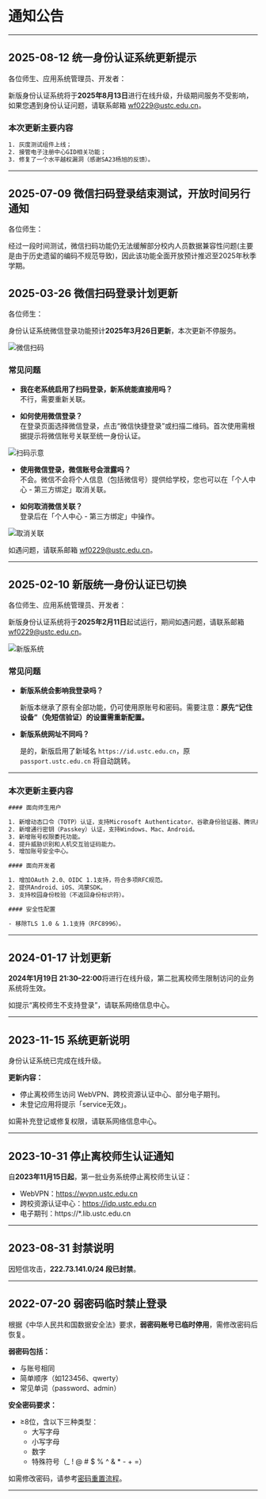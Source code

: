 # 通知公告

---
## 2025-08-12 统一身份认证系统更新提示

各位师生、应用系统管理员、开发者：

新版身份认证系统将于**2025年8月13日**进行在线升级，升级期间服务不受影响，如果您遇到身份认证问题，请联系邮箱 [wf0229@ustc.edu.cn](mailto:wf0229@ustc.edu.cn)。

### 本次更新主要内容
```changelog
1. 灰度测试组件上线；
2. 接管电子注册中心GID相关功能；
3. 修复了一个水平越权漏洞（感谢SA23杨旭的反馈）。
```
---

## 2025-07-09 微信扫码登录结束测试，开放时间另行通知

各位师生：

经过一段时间测试，微信扫码功能仍无法缓解部分校内人员数据兼容性问题(主要是由于历史遗留的编码不规范导致)，因此该功能全面开放预计推迟至2025年秋季学期。

## 2025-03-26 微信扫码登录计划更新

各位师生：

身份认证系统微信登录功能预计**2025年3月26日更新**，本次更新不停服务。

![微信扫码](./_static/wechat.jpg)

### 常见问题

- **我在老系统启用了扫码登录，新系统能直接用吗？**  
  不行，需要重新关联。

- **如何使用微信登录？**  
  在登录页面选择微信登录，点击“微信快捷登录”或扫描二维码。首次使用需根据提示将微信账号关联至统一身份认证。

![扫码示意](./_static/register.jpg)

- **使用微信登录，微信账号会泄露吗？**  
  不会。微信不会将个人信息（包括微信号）提供给学校，您也可以在「个人中心 - 第三方绑定」取消关联。

- **如何取消微信关联？**  
  登录后在「个人中心 - 第三方绑定」中操作。

![取消关联](./_static/revoke.jpg)

如遇问题，请联系邮箱 [wf0229@ustc.edu.cn](mailto:wf0229@ustc.edu.cn)。

---

## 2025-02-10 新版统一身份认证已切换

各位师生、应用系统管理员、开发者：

新版身份认证系统将于**2025年2月11日**起试运行，期间如遇问题，请联系邮箱 [wf0229@ustc.edu.cn](mailto:wf0229@ustc.edu.cn)。

![新版系统](./_static/ng.jpg)

### 常见问题

- **新版系统会影响我登录吗？**
  
  新版本继承了原有全部功能，仍可使用原账号和密码。需要注意：**原先“记住设备”（免短信验证）的设置需重新配置。**

- **新版系统网址不同吗？**
  
  是的，新版启用了新域名 `https://id.ustc.edu.cn`，原 `passport.ustc.edu.cn` 将自动跳转。

---

### 本次更新主要内容
```changelog
#### 面向师生用户

1. 新增动态口令（TOTP）认证，支持Microsoft Authenticator、谷歌身份验证器、腾讯身份验证器等。
2. 新增通行密钥（Passkey）认证，支持Windows、Mac、Android。
3. 新增账号权限委托功能。
4. 提升威胁识别和人机交互验证码能力。
5. 增加账号安全中心。

#### 面向开发者

1. 增加OAuth 2.0、OIDC 1.1支持，符合多项RFC规范。
2. 提供Android、iOS、鸿蒙SDK。
3. 支持校园身份校验（不返回身份标识符）。

#### 安全性配置

- 移除TLS 1.0 & 1.1支持（RFC8996）。
```
---

## 2024-01-17 计划更新

**2024年1月19日 21:30–22:00**将进行在线升级，第二批离校师生限制访问的业务系统将生效。

如提示“离校师生不支持登录”，请联系网络信息中心。

---

## 2023-11-15 系统更新说明

身份认证系统已完成在线升级。

**更新内容：**

- 停止离校师生访问 WebVPN、跨校资源认证中心、部分电子期刊。
- 未登记应用将提示「service无效」。

如需补充登记或修复权限，请联系网络信息中心。

---

## 2023-10-31 停止离校师生认证通知

自**2023年11月15日起**，第一批业务系统停止离校师生认证：

- WebVPN：https://wvpn.ustc.edu.cn
- 跨校资源认证中心：https://idp.ustc.edu.cn
- 电子期刊：https://*.lib.ustc.edu.cn

---

## 2023-08-31 封禁说明

因短信攻击，**222.73.141.0/24 段已封禁**。

---

## 2022-07-20 弱密码临时禁止登录

根据《中华人民共和国数据安全法》要求，**弱密码账号已临时停用**，需修改密码后恢复。

**弱密码包括：**

- 与账号相同
- 简单顺序（如123456、qwerty）
- 常见单词（password、admin）

**安全密码要求：**

- ≥8位，含以下三种类型：
  - 大写字母
  - 小写字母
  - 数字
  - 特殊符号（_ ! @ # $ % ^ & * - + =）

如需修改密码，请参考[密码重置流程](password_reset.md)。

---

